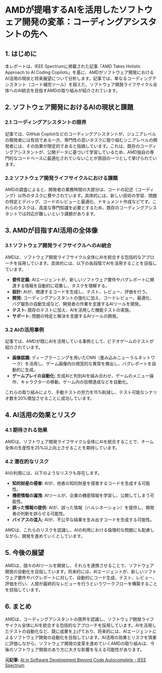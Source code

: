 # AMDが提唱するAIを活用したソフトウェア開発の変革：コーディングアシスタントの先へ

## 1. はじめに

本レポートは、IEEE Spectrumに掲載された記事「AMD Takes Holistic Approach to AI Coding Copilots」を基に、AMDがソフトウェア開発におけるAI活用の現状と将来展望について分析します。記事では、単なるコーディングアシスタント（コード補完ツール）を超えた、ソフトウェア開発ライフサイクル全体へのAI統合を目指すAMDの取り組みが紹介されています。

## 2. ソフトウェア開発におけるAIの現状と課題

### 2.1 コーディングアシスタントの限界

記事では、GitHub Copilotなどのコーディングアシスタントが、ジュニアレベルの開発者には有効である一方、専門性の高いタスクに取り組むシニアレベルの開発者には、その効果が限定的であると指摘しています。これは、既存のコーディングアシスタントが、公開データに基づいて学習しているため、AMD独自の専門的なコードベースに最適化されていないことが原因の一つとして挙げられています。

### 2.2 ソフトウェア開発ライフサイクルにおける課題

AMDの調査によると、開発者の業務時間の大部分は、コードの記述（コーディング）以外のタスクに費やされています。具体的には、新しい技術の学習、問題の特定とデバッグ、コードのレビューと最適化、ドキュメント作成などです。これらのタスクは、高度な専門知識を必要とするため、既存のコーディングアシスタントでは対応が難しいという課題があります。

## 3. AMDが目指すAI活用の全体像

### 3.1 ソフトウェア開発ライフサイクルへのAI統合

AMDは、ソフトウェア開発ライフサイクル全体にAIを統合する包括的なアプローチを採用しています。具体的には、以下の各段階でAIを活用することを目指しています。

* **要件定義:** AIエージェントが、新しいソフトウェア要件やバグレポートに関連する情報を自動的に収集し、タスクを理解する。
* **設計:** AIが、関連するコードを生成し、テスト、レビュー、評価を行う。
* **開発:** コーディングアシスタントの強化に加え、コードレビュー、最適化、バグ報告の自動生成など、開発者の作業を支援するAIツールを開発。
* **テスト:** 既存のテストに加え、AIを活用した機能テストの実施。
* **サポート:** 問題の特定と解決を支援するAIツールの開発。

### 3.2 AIの活用事例

記事では、AMDが既にAIを活用している事例として、ビデオゲームのテストが紹介されています。

* **画像認識:** ディープラーニングを用いたCNN（畳み込みニューラルネットワーク）を活用し、ゲーム画像内の視覚的な異常を検出し、バグレポートを自動的に生成。
* **ゲームプレイの自動化:** 生成AIと判別AIを組み合わせ、ゲームのメニュー操作、キャラクターの移動、ゲーム内の目標達成などを自動化。

これらの取り組みにより、手動テストの労力を15%削減し、テスト可能なシナリオ数を20%増加させることに成功しています。

## 4. AI活用の効果とリスク

### 4.1 期待される効果

AMDは、ソフトウェア開発ライフサイクル全体にAIを統合することで、チーム全体の生産性を25%以上向上させることを期待しています。

### 4.2 潜在的なリスク

AIの利用には、以下のようなリスクも存在します。

* **知的財産の侵害:** AIが、他者の知的財産を侵害するコードを生成する可能性。
* **機密情報の漏洩:** AIツールが、企業の機密情報を学習し、公開してしまう可能性。
* **誤った情報の提供:** AIが、誤った情報（ハルシネーション）を提供し、開発者の判断を誤らせる可能性。
* **バイアスの混入:** AIが、不公平な結果を生み出すコードを生成する可能性。

AMDは、これらのリスクを認識し、AIの利用における倫理的な問題にも配慮しながら、開発を進めていくとしています。

## 5. 今後の展望

AMDは、個々のAIツールを開発し、それらを連携させることで、ソフトウェア開発の自動化を目指しています。将来的には、AIエージェントが、新しいソフトウェア要件やバグレポートに対して、自動的にコード生成、テスト、レビュー、評価を行い、人間が最終的なレビューを行うというワークフローを構築することを目指しています。

## 6. まとめ

AMDは、コーディングアシスタントの限界を認識し、ソフトウェア開発ライフサイクル全体にAIを統合する包括的なアプローチを採用しています。AIを活用したテストの自動化など、既に成果を上げており、将来的には、AIエージェントによるソフトウェア開発の自動化を目指しています。AI活用の効果とリスクを慎重に評価しながら、ソフトウェア開発の変革を進めていくAMDの取り組みは、今後のソフトウェア開発のあり方に大きな影響を与える可能性があります。


**元記事:** [AI in Software Development Beyond Code Autocomplete - IEEE Spectrum](https://spectrum.ieee.org/beyond-code-autocomplete)